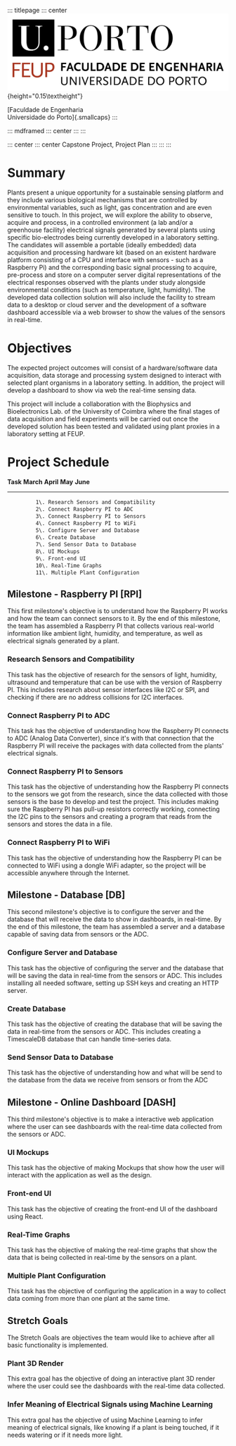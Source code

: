 ::: titlepage
::: center
![image](logo/logo.png){height="0.15\\textheight"}

[Faculdade de Engenharia\
Universidade do Porto]{.smallcaps}
:::

::: mdframed
::: center
:::
:::

::: center
::: center
Capstone Project, Project Plan
:::
:::
:::

# Summary

Plants present a unique opportunity for a sustainable sensing platform
and they include various biological mechanisms that are controlled by
environmental variables, such as light, gas concentration and are even
sensitive to touch. In this project, we will explore the ability to
observe, acquire and process, in a controlled environment (a lab and/or
a greenhouse facility) electrical signals generated by several plants
using specific bio-electrodes being currently developed in a laboratory
setting. The candidates will assemble a portable (ideally embedded) data
acquisition and processing hardware kit (based on an existent hardware
platform consisting of a CPU and interface with sensors - such as a
Raspberry Pi) and the corresponding basic signal processing to acquire,
pre-process and store on a computer server digital representations of
the electrical responses observed with the plants under study alongside
environmental conditions (such as temperature, light, humidity). The
developed data collection solution will also include the facility to
stream data to a desktop or cloud server and the development of a
software dashboard accessible via a web browser to show the values of
the sensors in real-time.

# Objectives

The expected project outcomes will consist of a hardware/software data
acquisition, data storage and processing system designed to interact
with selected plant organisms in a laboratory setting. In addition, the
project will develop a dashboard to show via web the real-time sensing
data.

This project will include a collaboration with the Biophysics and
Bioelectronics Lab. of the University of Coimbra where the final stages
of data acquisition and field experiments will be carried out once the
developed solution has been tested and validated using plant proxies in
a laboratory setting at FEUP.

# Project Schedule

   **Task**                                            **March**  **April**            **May**             **June**
  ---------- ---------------------------------------- ----------- ----------- -- -- -- --------- -- -- -- ----------
             1\. Research Sensors and Compatibility                                                       
             2\. Connect Raspberry PI to ADC                                                              
             3\. Connect Raspberry PI to Sensors                                                          
             4\. Connect Raspberry PI to WiFi                                                             
             5\. Configure Server and Database                                                            
             6\. Create Database                                                                          
             7\. Send Sensor Data to Database                                                             
             8\. UI Mockups                                                                               
             9\. Front-end UI                                                                             
             10\. Real-Time Graphs                                                                        
             11\. Multiple Plant Configuration                                                            

## Milestone - Raspberry PI \[RPI\] 

This first milestone's objective is to understand how the Raspberry PI
works and how the team can connect sensors to it. By the end of this
milestone, the team has assembled a Raspberry PI that collects various
real-world information like ambient light, humidity, and temperature, as
well as electrical signals generated by a plant.

### Research Sensors and Compatibility

This task has the objective of research for the sensors of light,
humidity, ultrasound and temperature that can be use with the version of
Raspberry PI. This includes research about sensor interfaces like I2C or
SPI, and checking if there are no address collisions for I2C interfaces.

### Connect Raspberry PI to ADC

This task has the objective of understanding how the Raspberry PI
connects to ADC (Analog Data Converter), since it's with that connection
that the Raspberry PI will receive the packages with data collected from
the plants' electrical signals.

### Connect Raspberry PI to Sensors

This task has the objective of understanding how the Raspberry PI
connects to the sensors we got from the research, since the data
collected with those sensors is the base to develop and test the
project. This includes making sure the Raspberry PI has pull-up
resistors correctly working, connecting the I2C pins to the sensors and
creating a program that reads from the sensors and stores the data in a
file.

### Connect Raspberry PI to WiFi

This task has the objective of understanding how the Raspberry PI can be
connected to WiFi using a dongle WiFi adapter, so the project will be
accessible anywhere through the Internet.

## Milestone - Database \[DB\] 

This second milestone's objective is to configure the server and the
database that will receive the data to show in dashboards, in real-time.
By the end of this milestone, the team has assembled a server and a
database capable of saving data from sensors or the ADC.

### Configure Server and Database

This task has the objective of configuring the server and the database
that will be saving the data in real-time from the sensors or ADC. This
includes installing all needed software, setting up SSH keys and
creating an HTTP server.

### Create Database

This task has the objective of creating the database that will be saving
the data in real-time from the sensors or ADC. This includes creating a
TimescaleDB database that can handle time-series data.

### Send Sensor Data to Database

This task has the objective of understanding how and what will be send
to the database from the data we receive from sensors or from the ADC

## Milestone - Online Dashboard \[DASH\]

This third milestone's objective is to make a interactive web
application where the user can see dashboards with the real-time data
collected from the sensors or ADC.

### UI Mockups

This task has the objective of making Mockups that show how the user
will interact with the application as well as the design.

### Front-end UI

This task has the objective of creating the front-end UI of the
dashboard using React.

### Real-Time Graphs

This task has the objective of making the real-time graphs that show the
data that is being collected in real-time by the sensors on a plant.

### Multiple Plant Configuration

This task has the objective of configuring the application in a way to
collect data coming from more than one plant at the same time.

## Stretch Goals

The Stretch Goals are objectives the team would like to achieve after
all basic functionality is implemented.

### Plant 3D Render

This extra goal has the objective of doing an interactive plant 3D
render where the user could see the dashboards with the real-time data
collected.

### Infer Meaning of Electrical Signals using Machine Learning

This extra goal has the objective of using Machine Learning to infer
meaning of electrical signals, like knowing if a plant is being touched,
if it needs watering or if it needs more light.
